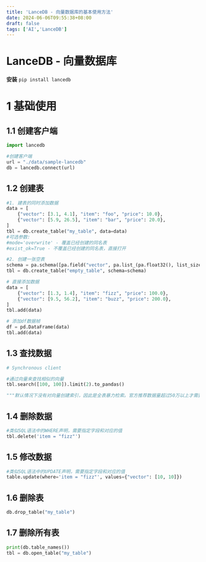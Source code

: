 ```yaml
---
title: 'LanceDB - 向量数据库的基本使用方法'
date: 2024-06-06T09:55:38+08:00
draft: false
tags: ['AI','LanceDB']
---
```

# LanceDB - 向量数据库

**安装** `pip install lancedb`

# 1 基础使用

## 1.1 创建客户端

```python
import lancedb

#创建客户端
url = "./data/sample-lancedb"
db = lancedb.connect(url)
```

## 1.2 创建表

```python
#1. 建表的同时添加数据
data = [
    {"vector": [3.1, 4.1], "item": "foo", "price": 10.0},
    {"vector": [5.9, 26.5], "item": "bar", "price": 20.0},
]
tbl = db.create_table("my_table", data=data)
#可选参数:
#mode='overwrite' - 覆盖已经创建的同名表
#exist_ok=True - 不覆盖已经创建的同名表，直接打开
```

```python
#2. 创建一张空表
schema = pa.schema([pa.field("vector", pa.list_(pa.float32(), list_size=2))])
tbl = db.create_table("empty_table", schema=schema)

# 直接添加数据
data = [
    {"vector": [1.3, 1.4], "item": "fizz", "price": 100.0},
    {"vector": [9.5, 56.2], "item": "buzz", "price": 200.0},
]
tbl.add(data)

# 添加df数据帧
df = pd.DataFrame(data)
tbl.add(data)
```

## 1.3 查找数据

```python
# Synchronous client

#通过向量来查找相似的向量
tbl.search([100, 100]).limit(2).to_pandas()

"""默认情况下没有对向量创建索引，因此是全表暴力检索。官方推荐数据量超过50万以上才需要创建索引，否则全表暴力检索的延迟也在可以接受的范围之内。"""
```

## 1.4 删除数据

```python
#类似SQL语法中的WHERE声明，需要指定字段和对应的值
tbl.delete('item = "fizz"')
```

## 1.5 修改数据

```python
#类似SQL语法中的UPDATE声明，需要指定字段和对应的值
table.update(where='item = "fizz"', values={"vector": [10, 10]})
```

## 1.6 删除表

```python
db.drop_table("my_table")
```

## 1.7 删除所有表

```python
print(db.table_names())
tbl = db.open_table("my_table")
```

